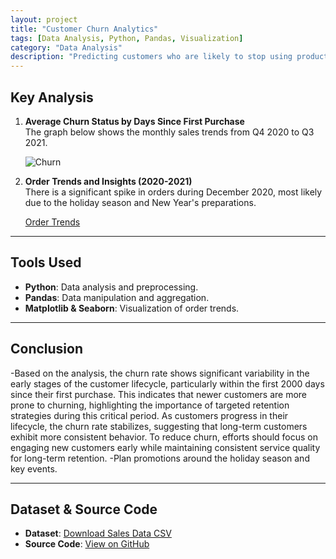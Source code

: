 ```yaml
---
layout: project
title: "Customer Churn Analytics"
tags: [Data Analysis, Python, Pandas, Visualization]
category: "Data Analysis"
description: "Predicting customers who are likely to stop using products (churn analysis)."
---
```


## Key Analysis  

1. **Average Churn Status by Days Since First Purchase**  
   The graph below shows the monthly sales trends from Q4 2020 to Q3 2021.

   ![Churn](https://github.com/hanif-dev/hanif-dev.github.io/blob/main/assets/images/churn.png)

2. **Order Trends and Insights (2020-2021)**  
   There is a significant spike in orders during December 2020, most likely due to the holiday season and New Year's preparations.

   [Order Trends](https://hanif-dev.github.io/assets/images/order_trends.png)

---

## Tools Used  
- **Python**: Data analysis and preprocessing.  
- **Pandas**: Data manipulation and aggregation.  
- **Matplotlib & Seaborn**: Visualization of order trends.

---

## Conclusion  
-Based on the analysis, the churn rate shows significant variability in the early stages of the customer lifecycle, particularly within the first 2000 days since their first purchase. This indicates that newer customers are more prone to churning, highlighting the importance of targeted retention strategies during this critical period. As customers progress in their lifecycle, the churn rate stabilizes, suggesting that long-term customers exhibit more consistent behavior. To reduce churn, efforts should focus on engaging new customers early while maintaining consistent service quality for long-term retention.
-Plan promotions around the holiday season and key events.

---

## Dataset & Source Code  
- **Dataset**: [Download Sales Data CSV](../assets/data/sales.csv)  
- **Source Code**: [View on GitHub](https://github.com/hanif-dev/sales-analysis)
